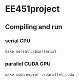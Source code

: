 # EE451project

## Compiling and run
### serial CPU  
`make serial` 
`./bin/serial`
### parallel CUDA GPU 
`make cuda`
`nvprof ./parallel_cuda`
